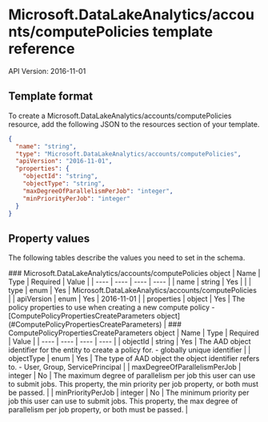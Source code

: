 # Microsoft.DataLakeAnalytics/accounts/computePolicies template reference
API Version: 2016-11-01
## Template format

To create a Microsoft.DataLakeAnalytics/accounts/computePolicies resource, add the following JSON to the resources section of your template.

```json
{
  "name": "string",
  "type": "Microsoft.DataLakeAnalytics/accounts/computePolicies",
  "apiVersion": "2016-11-01",
  "properties": {
    "objectId": "string",
    "objectType": "string",
    "maxDegreeOfParallelismPerJob": "integer",
    "minPriorityPerJob": "integer"
  }
}
```
## Property values

The following tables describe the values you need to set in the schema.

<a id="Microsoft.DataLakeAnalytics/accounts/computePolicies" />
### Microsoft.DataLakeAnalytics/accounts/computePolicies object
|  Name | Type | Required | Value |
|  ---- | ---- | ---- | ---- |
|  name | string | Yes |  |
|  type | enum | Yes | Microsoft.DataLakeAnalytics/accounts/computePolicies |
|  apiVersion | enum | Yes | 2016-11-01 |
|  properties | object | Yes | The policy properties to use when creating a new compute policy - [ComputePolicyPropertiesCreateParameters object](#ComputePolicyPropertiesCreateParameters) |


<a id="ComputePolicyPropertiesCreateParameters" />
### ComputePolicyPropertiesCreateParameters object
|  Name | Type | Required | Value |
|  ---- | ---- | ---- | ---- |
|  objectId | string | Yes | The AAD object identifier for the entity to create a policy for. - globally unique identifier |
|  objectType | enum | Yes | The type of AAD object the object identifier refers to. - User, Group, ServicePrincipal |
|  maxDegreeOfParallelismPerJob | integer | No | The maximum degree of parallelism per job this user can use to submit jobs. This property, the min priority per job property, or both must be passed. |
|  minPriorityPerJob | integer | No | The minimum priority per job this user can use to submit jobs. This property, the max degree of parallelism per job property, or both must be passed. |


